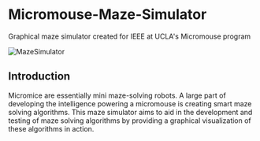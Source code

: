 # Micromouse-Maze-Simulator
Graphical maze simulator created for IEEE at UCLA's Micromouse program

![MazeSimulator](https://user-images.githubusercontent.com/13712871/108049026-9ceab000-6ffc-11eb-9b62-fb95c4ec89df.png)

## Introduction
Micromice are essentially mini maze-solving robots. A large part of developing the intelligence powering a micromouse is creating smart maze solving algorithms. This maze simulator aims to aid in the development and testing of maze solving algorithms by providing a graphical visualization of these algorithms in action.
